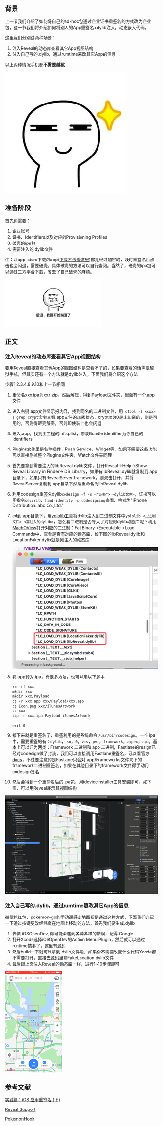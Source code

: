 ## 背景

上一节我们介绍了如何将自己的ad-hoc包通过企业证书重签名的方式改为企业包，这一节我们将介绍如何将别人的App重签名+dylib注入，动态嵌入代码。

这里我们分别讲两种场景：

1. 注入Reveal的动态库查看其它App视图结构
2. 注入自己写的.dylib，通过rumtime篡改其它App的信息

以上两种情况手机都**不需要越狱**



![应用重签名与代码嵌入](https://github.com/JasonMR7/JasonMR7.github.io/raw/master/assets/images/表情包/盯.jpg)





## 准备阶段

首先你需要：

1. 企业账号
2. 证书、Identifiers以及对应的Provisioning Profiles
3. 破壳的ipa包
4. 需要注入的.dylib文件

注：从app-store下载的app([下载方法看这里](https://www.jianshu.com/p/fdb50d303ad6))都是经过加密的，及时重签名后点击也会闪退，需要破壳，具体破壳的方法可以自行查阅。当然了，破壳的ipa包可以通过三方平台下载，省去了自己破壳的麻烦。

![应用重签名与代码嵌入](https://github.com/JasonMR7/JasonMR7.github.io/raw/master/assets/images/表情包/开始装逼.jpg)





## 正文

### 注入Reveal的动态库查看其它App视图结构

要用Reveal直接查看其他App的视图结构是查看不了的，如果要查看的话需要越狱手机，但其实还有一个方法就是dylib注入，下面我们将介绍这个方法

步骤1.2.3.4.8.9.10和上一节相同

1. 重命名xxx.ipa为xxx.zip，然后解压，得到Payload文件夹，里面有一个.app文件

2. 进入右键.app文件显示报内容，找到同名的二进制文件，用` otool -l <xxx> | grep crypt`命令查看.app文件的加密状态，cryptid为0是未加密的，则是可用的，否则得砸壳解密，否则即使装上也会闪退

3. 进入.app，找到主工程的info.plist，修改Bundle identifier为你自己的Identifiers

4. Plugins文件里是各种插件，Push Service、Widget等，如果不需要这些功能可以直接删掉整个Plugins文件夹，Watch文件夹同理

5. 首先要拿到需要注入的libReveal.dylib文件，打开Reveal->Help->Show Reveal Library in Finder->iOS Library，如果有libReveal.dylib就复制到.app目录下，如果只有RevealServer.framework，则双击打开，并将RevealServer复制到.app目录下然后重命名为libReveal.dylib

6. 利用codesign重签名dylib`codesign -f -s <"证书"> <dylib文件>`，证书可以用指令`security find-identity -p codesigning`查看，格式为"iPhone Distribution: abc Co.,Ltd."

7. cd到.app目录下，用[yololib工具](https://github.com/KJCracks/yololib)将dylib注入到二进制文件中`yololib <二进制文件> <需注入的dylib>`，怎么看二进制是否导入了对应的dylib动态库呢？利用[MachOView](https://sourceforge.net/projects/machoview/)打开对应的二进制：Fat Binary->Executable->Load Commands中，查看是否有对应的动态库，如下图的libReveal.dylib和LocationFaker.dylib就是刚注入的动态库

   ![应用重签名与代码嵌入](https://github.com/JasonMR7/JasonMR7.github.io/raw/master/assets/images/2019-01-17-应用重签名与代码嵌入/动态库嵌入二进制.png)

8. 将.app转为.ipa，有很多方法，也可以用以下脚本

   ```shell
   rm -rf xxx
   mkdir xxx
   mkdir xxx/Payload
   cp -r xxx.app xxx/Payload/xxx.app
   cp Icon.png xxx/iTunesArtwork
   cd xxx
   zip -r xxx.ipa Payload iTunesArtwork
   
   exit 0
   ```

9. 接下来就是重签名了，重签利用的是系统命令 `/usr/bin/codesign`。一个 ipa 中，需要重签的有：`dylib`， `so`，`0`，`vis`，`pvr`，`framework`，`appex`，`app`。基本上可以归为两类：Framework 二进制和 app 二进制，Fastlane的resign已经对codesign做了封装，我们可以直接调用Fastlane重签名，可以看官方[docs](https://docs.fastlane.tools/actions/resign/)，不过要注意的是Fastlane只会对.app/Frameworks文件夹下的framework二进制重签名，如果在其他目录下的framework文件得手动用codesign签名

10. 然后会得到一个重签名后的.ipa包，用ideviceinstaller工具安装即可，如下图，可以用Reveal展示其视图结构



![应用重签名与代码嵌入](https://github.com/JasonMR7/JasonMR7.github.io/raw/master/assets/images/2019-01-17-应用重签名与代码嵌入/Reveal嵌入应用.png)



### 注入自己写的.dylib，通过rumtime篡改其它App的信息

微信抢红包、pokemon-go的手动遥感走地图都是通过这种方式，下面我们介绍一下通过按键更改经纬度在地图上移动的方法，首先我们要生成.dylib

1. 安装 iOSOpenDev, 你可能会遇到各种各样的错误，记得 Google
2. 打开Xcode选择iOSOpenDev的Action Menu Plugin，然后就可以通过runtime搞事了，这里有[源码](https://github.com/JasonMR7/FakeLocation)
3. 然后build一下就可以拿到.dylib文件啦，如果你不需要改变什么代码Xcode都不需要打开，直接去[源码](https://github.com/JasonMR7/FakeLocation)里拿FakeLocation.dylib文件
4. 最后跟上面注入Reveal的动态库一样，进行1~10步骤即可



![应用重签名与代码嵌入](https://github.com/JasonMR7/JasonMR7.github.io/raw/master/assets/images/2019-01-17-应用重签名与代码嵌入/手柄地图.gif)



## 参考文献

[实践篇：iOS 应用重签名 (下)](http://www.iosugar.com/2017/04/17/Practice-articles-iOS-application-re-signature-next/)

[Reveal Support](http://support.revealapp.com/discussions/questions/59651-where-is-librevealdylib-in-20-version)

[PokemonHook](https://github.com/rpplusplus/PokemonHook)